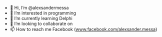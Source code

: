 - 👋 Hi, I’m @alexsandermessa
- 👀 I’m interested in programming
- 🌱 I’m currently learning Delphi
- 💞️ I’m looking to collaborate on 
- 📫 How to reach me Facebook (www.facebook.com/alexsander.messa)

<!---
alexsandermessa/alexsandermessa is a ✨ special ✨ repository because its `README.md` (this file) appears on your GitHub profile.
You can click the Preview link to take a look at your changes.
--->

